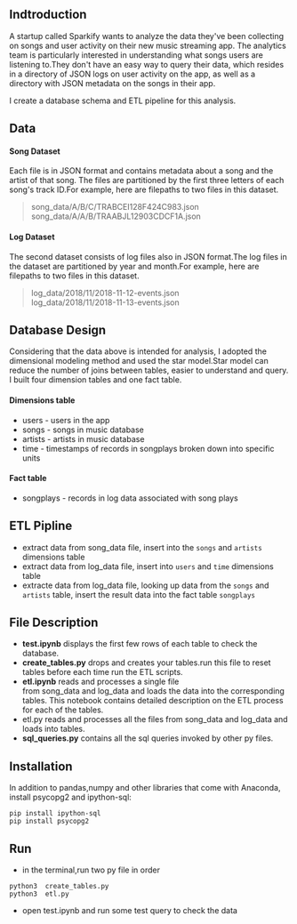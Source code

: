 ## Indtroduction
A startup called Sparkify wants to analyze the data they've been collecting on songs and user activity on their new music streaming app. The analytics team is particularly interested in understanding what songs users are listening to.They don't have an easy way to query their data, which resides in a directory of JSON logs on user activity on the app, as well as a directory with JSON metadata on the songs in their app.

I create a database schema and ETL pipeline for this analysis. 

## Data
#### Song Dataset
Each file is in JSON format and contains metadata about a song and the artist of that song. The files are partitioned by the first three letters of each song's track ID.For example, here are filepaths to two files in this dataset.
> song_data/A/B/C/TRABCEI128F424C983.json    
> song_data/A/A/B/TRAABJL12903CDCF1A.json
#### Log Dataset
The second dataset consists of log files also in JSON format.The log files in the dataset are partitioned by year and month.For example, here are filepaths to two files in this dataset.
> log_data/2018/11/2018-11-12-events.json    
> log_data/2018/11/2018-11-13-events.json

## Database Design
Considering that the data above is intended for analysis, I adopted the dimensional modeling method and used the star model.Star model can reduce the number of joins between tables, easier to understand and query.
I built four dimension tables and one fact table.

#### Dimensions table
- users - users in the app
- songs - songs in music database
- artists - artists in music database
- time - timestamps of records in songplays broken down into specific units
#### Fact table
- songplays - records in log data associated with song plays

## ETL Pipline
- extract data from song_data file, insert into the ` songs ` and ` artists ` dimensions table
- extract data from log_data file, insert into ` users ` and ` time ` dimensions table
- extracte data from log_data file, looking up data from the ` songs ` and ` artists ` table, insert the result data into the fact table ` songplays `

## File Description
- **test.ipynb** displays the first few rows of each table to check the database.
- **create_tables.py** drops and creates your tables.run this file to reset tables before each time run the ETL scripts.
- **etl.ipynb** reads and processes a single file from song_data and log_data and loads the data into the corresponding tables. This notebook contains detailed description on the ETL process for each of the tables.
- etl.py reads and processes all the files from song_data and log_data and loads into tables.
- **sql_queries.py** contains all the sql queries invoked by other py files.

## Installation
In addition to pandas,numpy and other libraries that come with Anaconda, install psycopg2 and ipython-sql:
```shell
pip install ipython-sql
pip install psycopg2
```

## Run
- in the terminal,run  two py file in order

```shell
python3  create_tables.py
python3  etl.py
```

- open test.ipynb and run some test query to check the data

